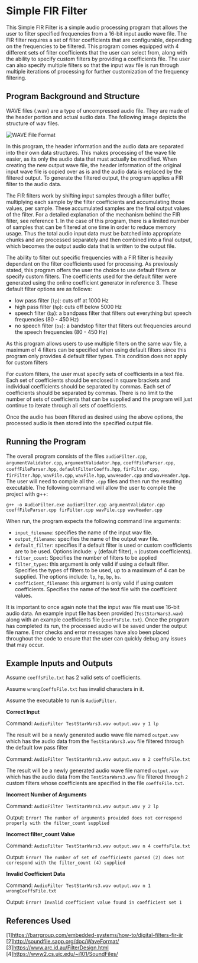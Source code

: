 # Simple FIR Filter

This Simple FIR Filter is a simple audio processing program that allows the user to filter specified frequencies from a 16-bit input audio wave file.
The FIR filter requires a set of filter coefficients that are configurable, depending on the frequencies to be filtered. This program comes equipped with 4 different sets of filter coefficients that the user can select from, along with the ability to specify custom filters by providing a coefficients file. The user can also specify multiple filters so that the input wav file is run through multiple iterations of processing for further customization of the frequency filtering.

## Program Background and Structure

WAVE files (.wav) are a type of uncompressed audio file. They are made of the header portion and actual audio data. The following image depicts the structure of wav files.

![WAVE File Format](http://soundfile.sapp.org/doc/WaveFormat/wav-sound-format.gif)

In this program, the header information and the audio data are separated into their own data structures. This makes processing of the wave file easier, as its only the audio data that must actually be modified. When creating the new output wave file, the header information of the original input wave file is copied over as is and the audio data is replaced by the filtered output. To generate the filtered output, the program applies a FIR filter to the audio data.

The FIR filters work by shifting input samples through a filter buffer, multiplying each sample by the filter coefficients and accumulating those values, per sample. These accumulated samples are the final output values of the filter. For a detailed explanation of the mechanism behind the FIR filter, see reference 1. In the case of this program, there is a limited number of samples that can be filtered at one time in order to reduce memory usage. Thus the total audio input data must be batched into appropriate chunks and are processed separately and then combined into a final output, which becomes the output audio data that is written to the output file.

The ability to filter out specific frequencies with a FIR filter is heavily dependant on the filter coefficients used for processing. As previously stated, this program offers the user the choice to use default filters or specify custom filters. The coefficients used for the default filter were generated using the online coefficient generator in reference 3. These default filter options are as follows:

* low pass filter (`lp`): cuts off at 1000 Hz
* high pass filter (`hp`): cuts off below 5000 Hz
* speech filter (`bp`): a bandpass filter that filters out everything but speech frequencies  (80 - 450 Hz)
* no speech filter (`bs`): a bandstop filter that filters out frequencies around the speech frequencies (80 - 450 Hz)

As this program allows users to use multiple filters on the same wav file, a maximum of 4 filters can be specified when using default filters since this program only provides 4 default filter types. This condition does not apply for custom filters

For custom filters, the user must specify sets of coefficients in a text file. Each set of coefficients should be enclosed in square brackets and individual coefficients should be separated by commas. Each set of coefficients should be separated by commas. There is no limit to the number of sets of coefficients that can be supplied and the program will just continue to iterate through all sets of coefficients.

Once the audio has been filtered as desired using the above options, the processed audio is then stored into the specified output file.

## Running the Program

The overall program consists of the files `audioFilter.cpp`, `argumentValidator.cpp`, `argumentValidator.hpp`, `coeffFileParser.cpp`, `coeffFileParser.hpp`, `defaultFilterCoeffs.hpp`, `firFilter.cpp`, `firFilter.hpp`, `wavFile.cpp`, `wavFile.hpp`, `wavHeader.cpp` and `wavHeader.hpp`. The user will need to compile all the `.cpp` files and then run the resulting executable. The following command will allow the user to compile the project with g++:

`g++ -o AudioFilter.exe audioFilter.cpp argumentValidator.cpp coeffFileParser.cpp firFilter.cpp wavFile.cpp wavHeader.cpp`

When run, the program expects the following command line arguments:

* `input_filename`: specifies the name of the input wav file.
* `output_filename`: specifies the name of the output wav file.
* `default_filter`: specifies if a default filter is used or custom coefficients are to be used. Options include: `y` (default filter), `n` (custom coefficients).
* `filter_count`: Specifies the number of filters to be applied
* `filter_types`: this argument is only valid if using a default filter. Specifies the types of filters to be used, up to a maximum of 4 can be supplied. The options include:
                `lp`, `hp`, `bp`, `bs`.
* `coefficient_filename`: this argument is only valid if using custom coefficients. Specifies the name of the text file with the coefficient values.

It is important to once again note that the input wav file must use 16-bit audio data. An example input file has been provided (`TestStarWars3.wav`) along with an example coefficients file (`coeffsFile.txt`). Once the program has completed its run, the processed audio will be saved under the output file name. Error checks and error messages have also been placed throughout the code to ensure that the user can quickly debug any issues that may occur.

## Example Inputs and Outputs

Assume `coeffsFile.txt` has 2 valid sets of coefficients.

Assume `wrongCoeffsFile.txt` has invalid characters in it.

Assume the executable to run is `AudioFilter`.

**Correct Input**

Command: `AudioFilter TestStarWars3.wav output.wav y 1 lp`

The result will be a newly generated audio wave file named `output.wav` which has the audio data from the `TestStarWars3.wav` file filtered through the default low pass filter


Command: `AudioFilter TestStarWars3.wav output.wav n 2 coeffsFile.txt`

The result will be a newly generated audio wave file named `output.wav` which has the audio data from the `TestStarWars3.wav` file filtered through `2` custom filters whose coefficients are specified in the file `coeffsFile.txt`.

**Incorrect Number of Arguments**

Command: `AudioFilter TestStarWars3.wav output.wav y 2 lp`

Output: `Error! The number of arguments provided does not correspond properly with the filter_count supplied`


**Incorrect filter_count Value**

Command: `AudioFilter TestStarWars3.wav output.wav n 4 coeffsFile.txt`

Output: `Error! The number of set of coefficients parsed (2) does not correspond with the filter_count (4) supplied`


**Invalid Coefficient Data**

Command: `AudioFilter TestStarWars3.wav output.wav n 1 wrongCoeffsFile.txt`

Output: `Error! Invalid coefficient value found in coefficient set 1`


## References Used

[1]<https://barrgroup.com/embedded-systems/how-to/digital-filters-fir-iir>
[2]<http://soundfile.sapp.org/doc/WaveFormat/>
[3]<https://www.arc.id.au/FilterDesign.html>
[4]<https://www2.cs.uic.edu/~i101/SoundFiles/>
